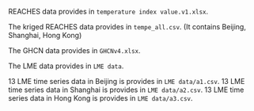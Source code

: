 REACHES data provides in `temperature index value.v1.xlsx`.

The kriged REACHES data provides in `tempe_all.csv`. (It contains Beijing, Shanghai, Hong Kong)

The GHCN data provides in `GHCNv4.xlsx`.

The LME data provides in  `LME data`.

13 LME time series data in Beijing is provides in `LME data/a1.csv`.
13 LME time series data in Shanghai is provides in `LME data/a2.csv`.
13 LME time series data in Hong Kong is provides in `LME data/a3.csv`.
